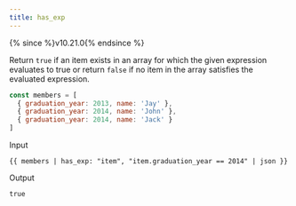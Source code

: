 ```yaml
---
title: has_exp
---
```


{% since %}v10.21.0{% endsince %}

Return `true` if an item exists in an array for which the given expression evaluates to true or return `false` if no item in the array satisfies the evaluated expression.

```javascript
const members = [
  { graduation_year: 2013, name: 'Jay' },
  { graduation_year: 2014, name: 'John' },
  { graduation_year: 2014, name: 'Jack' }
]
```

Input
```liquid
{{ members | has_exp: "item", "item.graduation_year == 2014" | json }}
```

Output
```text
true
```

